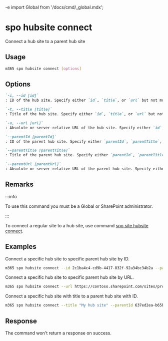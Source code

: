 -e <!-- DISCLAIMER: All secrets, passwords, and sensitive values in this document are examples only and not real credentials. -->
import Global from '/docs/cmd/_global.mdx';

# spo hubsite connect

Connect a hub site to a parent hub site

## Usage

```sh
m365 spo hubsite connect [options]
```

## Options

```md definition-list
`-i, --id [id]`
: ID of the hub site. Specify either `id`, `title`, or `url` but not multiple.

`-t, --title [title]`
: Title of the hub site. Specify either `id`, `title`, or `url` but not multiple.

`-u, --url [url]`
: Absolute or server-relative URL of the hub site. Specify either `id`, `title`, or `url` but not multiple.

`--parentId [parentId]`
: ID of the parent hub site. Specify either `parentId`, `parentTitle`, or `parentUrl` but not multiple.

`--parentTitle [parentTitle]`
: Title of the parent hub site. Specify either `parentId`, `parentTitle`, or `parentUrl` but not multiple.

`--parentUrl [parentUrl]`
: Absolute or server-relative URL of the parent hub site. Specify either `parentId`, `parentTitle`, or `parentUrl` but not multiple.
```

<Global />

## Remarks

:::info

To use this command you must be a Global or SharePoint administrator.

:::

To connect a regular site to a hub site, use command [spo site hubsite connect](../site/site-hubsite-connect.mdx).

## Examples

Connect a specific hub site to specific parent hub site by ID.

```sh
m365 spo hubsite connect --id 2c1ba4c4-cd9b-4417-832f-92a34bc34b2a --parentId 637ed2ea-b65b-4a4b-a3d7-ad86953224a4
```

Connect a specific hub site to specific parent hub site by URL.

```sh
m365 spo hubsite connect --url https://contoso.sharepoint.com/sites/project-x --parentUrl https://contoso.sharepoint.com/sites/projects
```

Connect a specific hub site with title to a parent hub site with ID.

```sh
m365 spo hubsite connect --title "My hub site" --parentId 637ed2ea-b65b-4a4b-a3d7-ad86953224a4
```

## Response

The command won't return a response on success.
